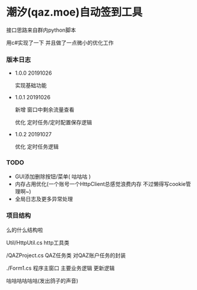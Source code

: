# 潮汐(qaz.moe)自动签到工具

接口思路来自群内python脚本

用c#实现了一下 并且做了一点微小的优化工作

### 版本日志

- 1.0.0  20191026

  实现基础功能

- 1.0.1 20191026

  新增 窗口中剩余流量查看

  优化 定时任务/定时配置保存逻辑

- 1.0.2 20191027

  优化 定时任务逻辑

  

### TODO

- GUI添加删除按钮/菜单( 咕咕咕 )
- 内存占用优化(一个账号一个HttpClient总感觉浪费内存 不过懒得写cookie管理啊~)
- 全局日志及更多异常处理

### 项目结构

么的什么结构啦

Util/HttpUtil.cs http工具类

/QAZProject.cs QAZ任务类 对QAZ账户任务的封装

./Form1.cs 程序主窗口 主要业务逻辑 更新逻辑



咕咕咕咕咕咕(发出鸽子的声音)